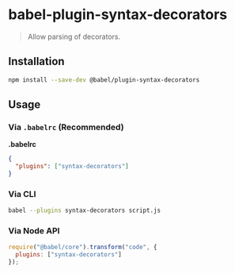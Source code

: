 # babel-plugin-syntax-decorators

> Allow parsing of decorators.

## Installation

```sh
npm install --save-dev @babel/plugin-syntax-decorators
```

## Usage

### Via `.babelrc` (Recommended)

**.babelrc**

```json
{
  "plugins": ["syntax-decorators"]
}
```

### Via CLI

```sh
babel --plugins syntax-decorators script.js
```

### Via Node API

```javascript
require("@babel/core").transform("code", {
  plugins: ["syntax-decorators"]
});
```
